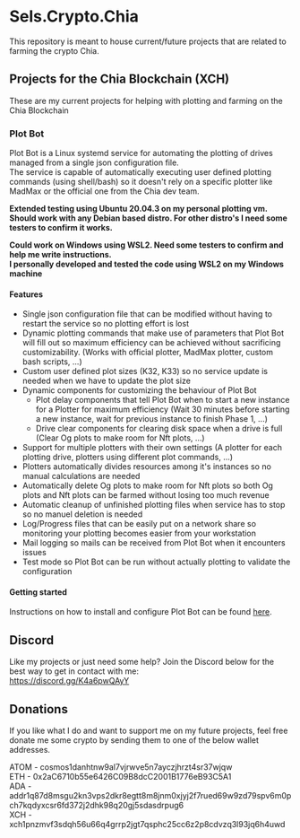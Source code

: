 # Sels.Crypto.Chia
This repository is meant to house current/future projects that are related to farming the crypto Chia.

## Projects for the Chia Blockchain (XCH)
These are my current projects for helping with plotting and farming on the Chia Blockchain

### Plot Bot
Plot Bot is a Linux systemd service for automating the plotting of drives managed from a single json configuration file. <br/>
The service is capable of automatically executing user defined plotting commands (using shell/bash) so it doesn't rely on a specific plotter like MadMax or the official one from the Chia dev team.

**Extended testing using Ubuntu 20.04.3 on my personal plotting vm. <br />
Should work with any Debian based distro. For other distro's I need some testers to confirm it works.** <br />

**Could work on Windows using WSL2. Need some testers to confirm and help me write instructions. <br />
I personally developed and tested the code using WSL2 on my Windows machine**

#### Features
* Single json configuration file that can be modified without having to restart the service so no plotting effort is lost
* Dynamic plotting commands that make use of parameters that Plot Bot will fill out so maximum efficiency can be achieved without sacrificing customizability. (Works with official plotter, MadMax plotter, custom bash scripts, ...)
* Custom user defined plot sizes (K32, K33) so no service update is needed when we have to update the plot size
* Dynamic components for customizing the behaviour of Plot Bot
	* Plot delay components that tell Plot Bot when to start a new instance for a Plotter for maximum efficiency (Wait 30 minutes before starting a new instance, wait for previous instance to finish Phase 1, ...)
	* Drive clear components for clearing disk space when a drive is full (Clear Og plots to make room for Nft plots, ...)
* Support for multiple plotters with their own settings (A plotter for each plotting drive, plotters using different plot commands, ...)
* Plotters automatically divides resources among it's instances so no manual calculations are needed
* Automatically delete Og plots to make room for Nft plots so both Og plots and Nft plots can be farmed without losing too much revenue
* Automatic cleanup of unfinished plotting files when service has to stop so no manuel deletion is needed
* Log/Progress files that can be easily put on a network share so monitoring your plotting becomes easier from your workstation
* Mail logging so mails can be received from Plot Bot when it encounters issues
* Test mode so Plot Bot can be run without actually plotting to validate the configuration

#### Getting started
Instructions on how to install and configure Plot Bot can be found [here](https://github.com/Jenssels1998/Sels.Crypto.Chia/wiki/Getting-Started#plot-bot-service).

## Discord
Like my projects or just need some help? Join the Discord below for the best way to get in contact with me: <br/>
https://discord.gg/K4a6pwQAyY

## Donations
If you like what I do and want to support me on my future projects, feel free donate me some crypto by sending them to one of the below wallet addresses. <br/>

ATOM - cosmos1danhtnw9al7vjrwve5n7ayczjhrzt4sr37wjqw<br/>
ETH - 0x2aC6710b55e6426C09B8dcC2001B1776eB93C5A1<br/>
ADA - addr1q87d8msgu2kn3vps2dkr8egtt8m8jnm0xjyj2f7rued69w9zd79spv6m0pch7kqdyxcsr6fd372j2dhk98q20gj5sdasdrpug6<br/>
XCH - xch1pnzmvf3sdqh56u66q4grrp2jgt7qsphc25cc6z2p8cdvzq3l93jq6h4uwd<br/>
